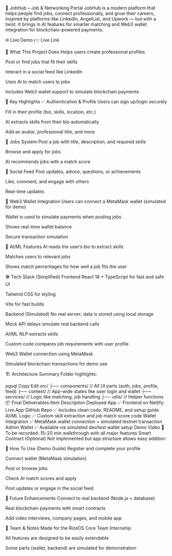 💼 JobHub – Job & Networking Portal
JobHub is a modern platform that helps people find jobs, connect professionally, and grow their careers, inspired by platforms like LinkedIn, AngelList, and Upwork — but with a twist. It brings in AI features for smarter matching and Web3 wallet integration for blockchain-powered payments.

🌐 Live Demo
👉 Live Link

🧠 What This Project Does
Helps users create professional profiles

Post or find jobs that fit their skills

Interact in a social feed like LinkedIn

Uses AI to match users to jobs

Includes Web3 wallet support to simulate blockchain payments

🎯 Key Highlights
✅ Authentication & Profile
Users can sign up/login securely

Fill in their profile (bio, skills, location, etc.)

AI extracts skills from their bio automatically

Add an avatar, professional title, and more

💼 Jobs System
Post a job with title, description, and required skills

Browse and apply for jobs

AI recommends jobs with a match score

📣 Social Feed
Post updates, advice, questions, or achievements

Like, comment, and engage with others

Real-time updates

🔗 Web3 Wallet Integration
Users can connect a MetaMask wallet (simulated for demo)

Wallet is used to simulate payments when posting jobs

Shows real-time wallet balance

Secure transaction simulation

🤖 AI/ML Features
AI reads the user’s bio to extract skills

Matches users to relevant jobs

Shows match percentages for how well a job fits the user

🛠 Tech Stack (Simplified)
Frontend
React 18 + TypeScript for fast and safe UI

Tailwind CSS for styling

Vite for fast builds

Backend (Simulated)
No real server; data is stored using local storage

Mock API delays simulate real backend calls

AI/ML
NLP extracts skills

Custom code compares job requirements with user profile

Web3
Wallet connection using MetaMask

Simulated blockchain transactions for demo use

🏗 Architecture Summary
Folder highlights:

pgsql
Copy
Edit
src/
├── components/      // All UI parts (auth, jobs, profile, feed)
├── context/         // App-wide states like user login and wallet
├── services/        // Logic like matching, job handling
├── utils/           // Helper functions
📦 Final Deliverables
Item	Description
Deployed App	✅ Frontend on Netlify: Live App
GitHub Repo	✅ Includes clean code, README, and setup guide
AI/ML Logic	✅ Custom skill extraction and job match score code
Wallet Integration	✅ MetaMask wallet connection + simulated testnet transaction
Admin Wallet	✅ Available via simulated dev/test wallet setup
Demo Video	🎥 To be recorded: 15–20 min walkthrough with all major features
Smart Contract	(Optional) Not implemented but app structure allows easy addition

👣 How To Use (Demo Guide)
Register and complete your profile

Connect wallet (MetaMask simulation)

Post or browse jobs

Check AI match scores and apply

Post updates or engage in the social feed

🔮 Future Enhancements
Connect to real backend (Node.js + database)

Real blockchain payments with smart contracts

Add video interviews, company pages, and mobile app

👥 Team & Notes
Made for the RizeOS Core Team Internship

All features are designed to be easily extendable

Some parts (wallet, backend) are simulated for demonstration
